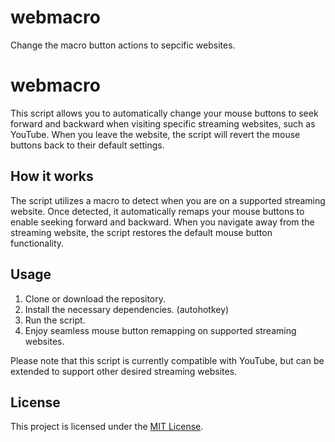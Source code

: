 # webmacro
Change the macro button actions to sepcific websites.

# webmacro

This script allows you to automatically change your mouse buttons to seek forward and backward when visiting specific streaming websites, such as YouTube. When you leave the website, the script will revert the mouse buttons back to their default settings.

## How it works

The script utilizes a macro to detect when you are on a supported streaming website. Once detected, it automatically remaps your mouse buttons to enable seeking forward and backward. When you navigate away from the streaming website, the script restores the default mouse button functionality.

## Usage

1. Clone or download the repository.
2. Install the necessary dependencies. (autohotkey)
3. Run the script.
4. Enjoy seamless mouse button remapping on supported streaming websites.

Please note that this script is currently compatible with YouTube, but can be extended to support other desired streaming websites.

## License

This project is licensed under the [MIT License](LICENSE).
